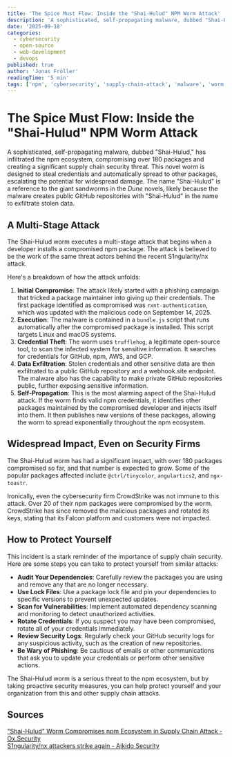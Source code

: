 ```yaml
---
title: 'The Spice Must Flow: Inside the "Shai-Hulud" NPM Worm Attack'
description: 'A sophisticated, self-propagating malware, dubbed "Shai-Hulud," has infiltrated the npm ecosystem, compromising over 180 packages.'
date: '2025-09-18'
categories:
  - cybersecurity
  - open-source
  - web-development
  - devops
published: true
author: 'Jonas Fröller'
readingTime: '5 min'
tags: ['npm', 'cybersecurity', 'supply-chain-attack', 'malware', 'worm', 'shai-hulud', 'crowdstrike']
---
```


# The Spice Must Flow: Inside the "Shai-Hulud" NPM Worm Attack

A sophisticated, self-propagating malware, dubbed "Shai-Hulud," has infiltrated the npm ecosystem, compromising over 180 packages and creating a significant supply chain security threat. This novel worm is designed to steal credentials and automatically spread to other packages, escalating the potential for widespread damage. The name "Shai-Hulud" is a reference to the giant sandworms in the *Dune* novels, likely because the malware creates public GitHub repositories with "Shai-Hulud" in the name to exfiltrate stolen data.

## A Multi-Stage Attack

The Shai-Hulud worm executes a multi-stage attack that begins when a developer installs a compromised npm package. The attack is believed to be the work of the same threat actors behind the recent S1ngularity/nx attack.

Here's a breakdown of how the attack unfolds:

1. **Initial Compromise**: The attack likely started with a phishing campaign that tricked a package maintainer into giving up their credentials. The first package identified as compromised was `rxnt-authentication`, which was updated with the malicious code on September 14, 2025.
2. **Execution**: The malware is contained in a `bundle.js` script that runs automatically after the compromised package is installed. This script targets Linux and macOS systems.
3. **Credential Theft**: The worm uses `trufflehog`, a legitimate open-source tool, to scan the infected system for sensitive information. It searches for credentials for GitHub, npm, AWS, and GCP.
4. **Data Exfiltration**: Stolen credentials and other sensitive data are then exfiltrated to a public GitHub repository and a webhook.site endpoint. The malware also has the capability to make private GitHub repositories public, further exposing sensitive information.
5. **Self-Propagation**: This is the most alarming aspect of the Shai-Hulud attack. If the worm finds valid npm credentials, it identifies other packages maintained by the compromised developer and injects itself into them. It then publishes new versions of these packages, allowing the worm to spread exponentially throughout the npm ecosystem.

## Widespread Impact, Even on Security Firms

The Shai-Hulud worm has had a significant impact, with over 180 packages compromised so far, and that number is expected to grow. Some of the popular packages affected include `@ctrl/tinycolor`, `angulartics2`, and `ngx-toastr`.

Ironically, even the cybersecurity firm CrowdStrike was not immune to this attack. Over 20 of their npm packages were compromised by the worm. CrowdStrike has since removed the malicious packages and rotated its keys, stating that its Falcon platform and customers were not impacted.

## How to Protect Yourself

This incident is a stark reminder of the importance of supply chain security. Here are some steps you can take to protect yourself from similar attacks:

* **Audit Your Dependencies**: Carefully review the packages you are using and remove any that are no longer necessary.
* **Use Lock Files**: Use a package lock file and pin your dependencies to specific versions to prevent unexpected updates.
* **Scan for Vulnerabilities**: Implement automated dependency scanning and monitoring to detect unauthorized activities.
* **Rotate Credentials**: If you suspect you may have been compromised, rotate all of your credentials immediately.
* **Review Security Logs**: Regularly check your GitHub security logs for any suspicious activity, such as the creation of new repositories.
* **Be Wary of Phishing**: Be cautious of emails or other communications that ask you to update your credentials or perform other sensitive actions.

The Shai-Hulud worm is a serious threat to the npm ecosystem, but by taking proactive security measures, you can help protect yourself and your organization from this and other supply chain attacks.

## Sources

["Shai-Hulud" Worm Compromises npm Ecosystem in Supply Chain Attack - Ox.Security](https://www.ox.security/blog/npm-2-0-hack-40-npm-packages-hit-in-major-supply-chain-attack)  
[S1ngularity/nx attackers strike again - Aikido Security](https://www.aikido.dev/blog/s1ngularity-nx-attackers-strike-again)  
